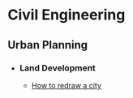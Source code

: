 # Civil Engineering

## Urban Planning
- ### Land Development
	- [How to redraw a city](https://worksinprogress.co/issue/how-to-redraw-a-city/) 